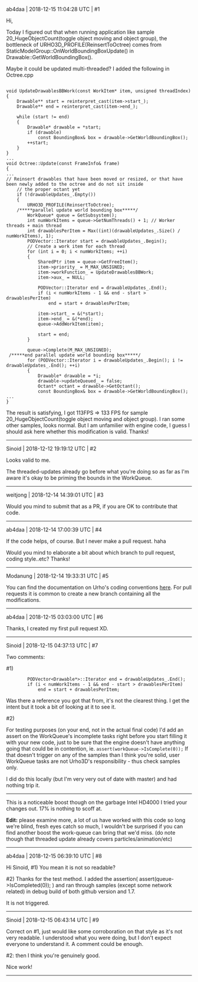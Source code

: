ab4daa | 2018-12-15 11:04:28 UTC | #1

Hi,

Today I figured out that when running application like sample 20_HugeObjectCount(toggle object moving and object group),
  the bottleneck of URHO3D_PROFILE(ReinsertToOctree) comes from StaticModelGroup::OnWorldBoundingBoxUpdate() in Drawable::GetWorldBoundingBox().

Maybe it could be updated multi-threaded?
I added the following in Octree.cpp
<pre><code>
void UpdateDrawablesBBWork(const WorkItem* item, unsigned threadIndex)
{
	Drawable** start = reinterpret_cast<Drawable**>(item->start_);
	Drawable** end = reinterpret_cast<Drawable**>(item->end_);

	while (start != end)
	{
		Drawable* drawable = *start;
		if (drawable)
			const BoundingBox& box = drawable->GetWorldBoundingBox();
		++start;
	}
}
...
void Octree::Update(const FrameInfo& frame)
{
...
// Reinsert drawables that have been moved or resized, or that have been newly added to the octree and do not sit inside
    // the proper octant yet
    if (!drawableUpdates_.Empty())
    {
        URHO3D_PROFILE(ReinsertToOctree);
    /*****parallel update world bounding box*****/
		WorkQueue* queue = GetSubsystem<WorkQueue>();
		int numWorkItems = queue->GetNumThreads() + 1; // Worker threads + main thread
		int drawablesPerItem = Max((int)(drawableUpdates_.Size() / numWorkItems), 1);
		PODVector<Drawable*>::Iterator start = drawableUpdates_.Begin();
		// Create a work item for each thread
		for (int i = 0; i < numWorkItems; ++i)
		{
			SharedPtr<WorkItem> item = queue->GetFreeItem();
			item->priority_ = M_MAX_UNSIGNED;
			item->workFunction_ = UpdateDrawablesBBWork;
			item->aux_ = NULL;

			PODVector<Drawable*>::Iterator end = drawableUpdates_.End();
			if (i < numWorkItems - 1 && end - start > drawablesPerItem)
				end = start + drawablesPerItem;

			item->start_ = &(*start);
			item->end_ = &(*end);
			queue->AddWorkItem(item);

			start = end;
		}

		queue->Complete(M_MAX_UNSIGNED);
 /*****end parallel update world bounding box*****/
        for (PODVector<Drawable*>::Iterator i = drawableUpdates_.Begin(); i != drawableUpdates_.End(); ++i)
        {
            Drawable* drawable = *i;
            drawable->updateQueued_ = false;
            Octant* octant = drawable->GetOctant();
            const BoundingBox& box = drawable->GetWorldBoundingBox();
...
}
</code></pre>

The result is satisfying, I got 113FPS => 133 FPS for sample 20_HugeObjectCount(toggle object moving and object group).
I ran some other samples, looks normal.
But I am unfamilier with engine code, I guess I should ask here whether this modification is valid.
Thanks!

-------------------------

Sinoid | 2018-12-12 19:19:12 UTC | #2

Looks valid to me. 

The threaded-updates already go before what you're doing so as far as I'm aware it's okay to be priming the bounds in the WorkQueue.

-------------------------

weitjong | 2018-12-14 14:39:01 UTC | #3

Would you mind to submit that as a PR, if you are OK to contribute that code.

-------------------------

ab4daa | 2018-12-14 17:00:39 UTC | #4

If the code helps, of course.
But I never make a pull request. haha

Would you mind to elaborate a bit about which branch to pull request, coding style..etc?
Thanks!

-------------------------

Modanung | 2018-12-14 19:33:31 UTC | #5

You can find the documentation on Urho's coding conventions [here](https://urho3d.github.io/documentation/HEAD/_coding_conventions.html). For pull requests it is common to create a new branch containing all the modifications.

-------------------------

ab4daa | 2018-12-15 03:03:00 UTC | #6

Thanks, I created my first pull request XD.

-------------------------

Sinoid | 2018-12-15 04:37:13 UTC | #7

Two comments:

#1)

            PODVector<Drawable*>::Iterator end = drawableUpdates_.End();
            if (i < numWorkItems - 1 && end - start > drawablesPerItem)
                end = start + drawablesPerItem;

Was there a reference you got that from, it's not the clearest thing. I get the intent but it took a bit of looking at it to see it.

#2)

For testing purposes (on your end, not in the actual final code) I'd add an assert on the WorkQueue's incomplete tasks right before you start filling it with your new code, just to be sure that the engine doesn't have anything going that could be in contention, ie. `assert(workQueue->IsComplete(0));` If that doesn't trigger on any of the samples than I think you're solid, user WorkQueue tasks are not Urho3D's responsibility - thus check samples only.

I did do this locally (but I'm very very out of date with master) and had nothing trip it.

---

This is a noticeable boost though on the garbage Intel HD4000 I tried your changes out. 17% is nothing to scoff at.

**Edit:** please examine more, a lot of us have worked with this code so long we're blind, fresh eyes catch so much, I wouldn't be surprised if you can find another boost the work-queue can bring that we'd miss. (do note though that threaded update already covers particles/animation/etc)

-------------------------

ab4daa | 2018-12-15 06:39:10 UTC | #8

Hi Sinoid,
#1)
You mean it is not so readable?

#2)
Thanks for the test method.
I added the assertion( assert(queue->IsCompleted(0)); ) 
and ran through samples (except some network related) in debug build of both github version and 1.7.

It is not triggered.

-------------------------

Sinoid | 2018-12-15 06:43:14 UTC | #9

Correct on #1, just would like some corroboration on that style as it's not very readable. I understood what you were doing, but I don't expect everyone to understand it. A comment could be enough.

#2: then I think you're genuinely good.

Nice work!

-------------------------

